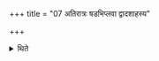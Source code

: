 +++
title = "07 अतिरात्रः षडभिप्लवा द्वादशाहस्य"

+++

<details><summary>थिते</summary>

अतिरात्रः षडभिप्लवा द्वादशाहस्य दशाहानि महाव्रतमतिरात्रश्च ७
</details>
